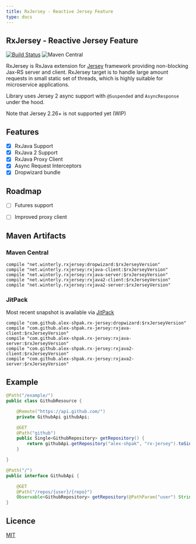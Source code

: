 ```yaml
---
title: RxJersey - Reactive Jersey Feature
type: docs
---
```


## RxJersey - Reactive Jersey Feature

[![Build Status](https://travis-ci.org/alex-shpak/rx-jersey.svg?branch=master)](https://travis-ci.org/alex-shpak/rx-jersey)
![Maven Central](https://img.shields.io/maven-central/v/net.winterly.rxjersey/core-server.svg)

RxJersey is RxJava extension for [Jersey](https://jersey.java.net/) framework providing non-blocking Jax-RS server and client.
RxJersey target is to handle large amount requests in small static set of threads, which is highly suitable for microservice applications.

Library uses Jersey 2 async support with `@Suspended` and `AsyncResponse` under the hood.

Note that Jersey 2.26+ is not supported yet (WIP)

## Features
- [x] RxJava Support
- [x] RxJava 2 Support
- [x] RxJava Proxy Client
- [x] Async Request Interceptors
- [x] Dropwizard bundle

## Roadmap
- [ ] Futures support
- [ ] Improved proxy client


## Maven Artifacts
### Maven Central
```
compile "net.winterly.rxjersey:dropwizard:$rxJerseyVersion"
compile "net.winterly.rxjersey:rxjava-client:$rxJerseyVersion"
compile "net.winterly.rxjersey:rxjava-server:$rxJerseyVersion"
compile "net.winterly.rxjersey:rxjava2-client:$rxJerseyVersion"
compile "net.winterly.rxjersey:rxjava2-server:$rxJerseyVersion"
```

### JitPack
Most recent snapshot is available via [JitPack](https://jitpack.io/#alex-shpak/rx-jersey/)
```
compile "com.github.alex-shpak.rx-jersey:dropwizard:$rxJerseyVersion"
compile "com.github.alex-shpak.rx-jersey:rxjava-client:$rxJerseyVersion"
compile "com.github.alex-shpak.rx-jersey:rxjava-server:$rxJerseyVersion"
compile "com.github.alex-shpak.rx-jersey:rxjava2-client:$rxJerseyVersion"
compile "com.github.alex-shpak.rx-jersey:rxjava2-server:$rxJerseyVersion"
```


## Example
```java
@Path("/example/")
public class GithubResource {

    @Remote("https://api.github.com/")
    private GithubApi githubApi;

    @GET
    @Path("github")
    public Single<GithubRepository> getRepository() {
        return githubApi.getRepository("alex-shpak", "rx-jersey").toSingle();
    }

}

@Path("/")
public interface GithubApi {

    @GET
    @Path("/repos/{user}/{repo}")
    Observable<GithubRepository> getRepository(@PathParam("user") String username, @PathParam("repo") String repo);
}

```

## Licence
[MIT](LICENSE.txt)